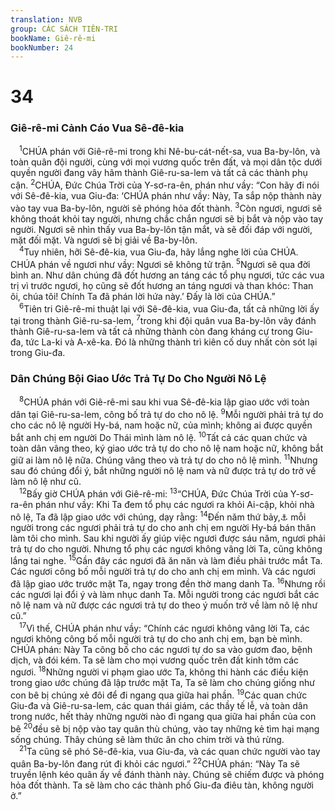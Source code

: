 ```yaml
---
translation: NVB
group: CÁC SÁCH TIÊN-TRI
bookName: Giê-rê-mi 
bookNumber: 24
---
```


<div class="title"><h1>34</h1><h3>Giê-rê-mi Cảnh Cáo Vua Sê-đê-kia </h3></div>
<span class="verse gie_34_1"> <sup>1</sup>CHÚA phán với Giê-rê-mi trong khi Nê-bu-cát-nết-sa, vua Ba-by-lôn, và toàn quân đội người, cùng với mọi vương quốc trên đất, và mọi dân tộc dưới quyền người đang vây hãm thành Giê-ru-sa-lem và tất cả các thành phụ cận. </span>
<span class="verse gie_34_2"><sup>2</sup>CHÚA, Đức Chúa Trời của Y-sơ-ra-ên, phán như vầy: “Con hãy đi nói với Sê-đê-kia, vua Giu-đa: ‘CHÚA phán như vầy: Này, Ta sắp nộp thành này vào tay vua Ba-by-lôn, người sẽ phóng hỏa đốt thành. </span>
<span class="verse gie_34_3"><sup>3</sup>Còn ngươi, ngươi sẽ không thoát khỏi tay người, nhưng chắc chắn ngươi sẽ bị bắt và nộp vào tay người. Ngươi sẽ nhìn thấy vua Ba-by-lôn tận mắt, và sẽ đối đáp với người, mặt đối mặt. Và ngươi sẽ bị giải về Ba-by-lôn. <br/></span>
<span class="verse gie_34_4"> <sup>4</sup>Tuy nhiên, hỡi Sê-đê-kia, vua Giu-đa, hãy lắng nghe lời của CHÚA. CHÚA phán về ngươi như vầy: Ngươi sẽ không tử trận. </span>
<span class="verse gie_34_5"><sup>5</sup>Ngươi sẽ qua đời bình an. Như dân chúng đã đốt hương an táng các tổ phụ ngươi, tức các vua trị vì trước ngươi, họ cũng sẽ đốt hương an táng ngươi và than khóc: Than ôi, chúa tôi! Chính Ta đã phán lời hứa này.’ Đấy là lời của CHÚA.” <br/></span>
<span class="verse gie_34_6"> <sup>6</sup>Tiên tri Giê-rê-mi thuật lại với Sê-đê-kia, vua Giu-đa, tất cả những lời ấy tại trong thành Giê-ru-sa-lem, </span>
<span class="verse gie_34_7"><sup>7</sup>trong khi đội quân vua Ba-by-lôn vây đánh thành Giê-ru-sa-lem và tất cả những thành còn đang kháng cự trong Giu-đa, tức La-ki và A-xê-ka. Đó là những thành trì kiên cố duy nhất còn sót lại trong Giu-đa. <br/></span>
<div class="title"><h3>Dân Chúng Bội Giao Ước Trả Tự Do Cho Người Nô Lệ </h3></div>
<span class="verse gie_34_8"> <sup>8</sup>CHÚA phán với Giê-rê-mi sau khi vua Sê-đê-kia lập giao ước với toàn dân tại Giê-ru-sa-lem, công bố trả tự do cho nô lệ. </span>
<span class="verse gie_34_9"><sup>9</sup>Mỗi người phải trả tự do cho các nô lệ người Hy-bá, nam hoặc nữ, của mình; không ai được quyền bắt anh chị em người Do Thái mình làm nô lệ. </span>
<span class="verse gie_34_10"><sup>10</sup>Tất cả các quan chức và toàn dân vâng theo, ký giao ước trả tự do cho nô lệ nam hoặc nữ, không bắt giữ ai làm nô lệ nữa. Chúng vâng theo và trả tự do cho nô lệ mình. </span>
<span class="verse gie_34_11"><sup>11</sup>Nhưng sau đó chúng đổi ý, bắt những người nô lệ nam và nữ được trả tự do trở về làm nô lệ như cũ. <br/></span>
<span class="verse gie_34_12"> <sup>12</sup>Bấy giờ CHÚA phán với Giê-rê-mi: </span>
<span class="verse gie_34_13"><sup>13</sup>“CHÚA, Đức Chúa Trời của Y-sơ-ra-ên phán như vầy: Khi Ta đem tổ phụ các ngươi ra khỏi Ai-cập, khỏi nhà nô lệ, Ta đã lập giao ước với chúng, dạy rằng: </span>
<span class="verse gie_34_14"><sup>14</sup>Đến năm thứ bảy,<a data-toggle="tooltip" data-placement="bottom" title="Xem Xuất 21:2; Phục 15:1, 12">⚓</a> mỗi người trong các ngươi phải trả tự do cho anh chị em người Hy-bá bán thân làm tôi cho mình. Sau khi người ấy giúp việc ngươi được sáu năm, ngươi phải trả tự do cho người. Nhưng tổ phụ các ngươi không vâng lời Ta, cũng không lắng tai nghe. </span>
<span class="verse gie_34_15"><sup>15</sup>Gần đây các ngươi đã ăn năn và làm điều phải trước mắt Ta. Các ngươi công bố mỗi người trả tự do cho anh chị em mình. Và các ngươi đã lập giao ước trước mặt Ta, ngay trong đền thờ mang danh Ta. </span>
<span class="verse gie_34_16"><sup>16</sup>Nhưng rồi các ngươi lại đổi ý và làm nhục danh Ta. Mỗi người trong các ngươi bắt các nô lệ nam và nữ được các ngươi trả tự do theo ý muốn trở về làm nô lệ như cũ.” <br/></span>
<span class="verse gie_34_17"> <sup>17</sup>Vì thế, CHÚA phán như vầy: “Chính các ngươi không vâng lời Ta, các ngươi không công bố mỗi người trả tự do cho anh chị em, bạn bè mình. CHÚA phán: Này Ta công bố cho các ngươi tự do sa vào gươm đao, bệnh dịch, và đói kém. Ta sẽ làm cho mọi vương quốc trên đất kinh tởm các ngươi. </span>
<span class="verse gie_34_18"><sup>18</sup>Những người vi phạm giao ước Ta, không thi hành các điều kiện trong giao ước chúng đã lập trước mặt Ta, Ta sẽ làm cho chúng giống như con bê bị chúng xẻ đôi để đi ngang qua giữa hai phần. </span>
<span class="verse gie_34_19"><sup>19</sup>Các quan chức Giu-đa và Giê-ru-sa-lem, các quan thái giám, các thầy tế lễ, và toàn dân trong nước, hết thảy những người nào đi ngang qua giữa hai phần của con bê </span>
<span class="verse gie_34_20"><sup>20</sup>đều sẽ bị nộp vào tay quân thù chúng, vào tay những kẻ tìm hại mạng sống chúng. Thây chúng sẽ làm thức ăn cho chim trời và thú rừng. <br/></span>
<span class="verse gie_34_21"> <sup>21</sup>Ta cũng sẽ phó Sê-đê-kia, vua Giu-đa, và các quan chức người vào tay quân Ba-by-lôn đang rút đi khỏi các ngươi.” </span>
<span class="verse gie_34_22"><sup>22</sup>CHÚA phán: “Này Ta sẽ truyền lệnh kéo quân ấy về đánh thành này. Chúng sẽ chiếm được và phóng hỏa đốt thành. Ta sẽ làm cho các thành phố Giu-đa điêu tàn, không người ở.” <br/></span>

